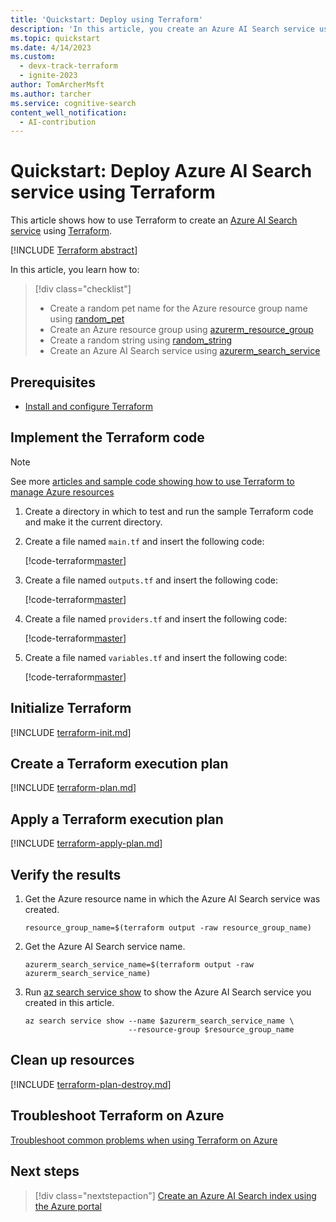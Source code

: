 ```yaml
---
title: 'Quickstart: Deploy using Terraform'
description: 'In this article, you create an Azure AI Search service using Terraform.'
ms.topic: quickstart
ms.date: 4/14/2023
ms.custom:
  - devx-track-terraform
  - ignite-2023
author: TomArcherMsft
ms.author: tarcher
ms.service: cognitive-search
content_well_notification: 
  - AI-contribution
---
```


# Quickstart: Deploy Azure AI Search service using Terraform

This article shows how to use Terraform to create an [Azure AI Search service](./search-what-is-azure-search.md) using [Terraform](/azure/developer/terraform/quickstart-configure).

[!INCLUDE [Terraform abstract](~/azure-dev-docs-pr/articles/terraform/includes/abstract.md)]

In this article, you learn how to:

> [!div class="checklist"]
> * Create a random pet name for the Azure resource group name using [random_pet](https://registry.terraform.io/providers/hashicorp/random/latest/docs/resources/pet)
> * Create an Azure resource group using [azurerm_resource_group](https://registry.terraform.io/providers/hashicorp/azurerm/latest/docs/resources/resource_group)
> * Create a random string using [random_string](https://registry.terraform.io/providers/hashicorp/random/latest/docs/resources/string)
> * Create an Azure AI Search service using [azurerm_search_service](https://registry.terraform.io/providers/hashicorp/azurerm/latest/docs/resources/search_service)

## Prerequisites

- [Install and configure Terraform](/azure/developer/terraform/quickstart-configure)

## Implement the Terraform code

> [!NOTE]
> See more [articles and sample code showing how to use Terraform to manage Azure resources](/azure/terraform)

1. Create a directory in which to test and run the sample Terraform code and make it the current directory.

1. Create a file named `main.tf` and insert the following code:

    [!code-terraform[master](~/terraform_samples/quickstart/101-azure-cognitive-search/main.tf)]

1. Create a file named `outputs.tf` and insert the following code:

    [!code-terraform[master](~/terraform_samples/quickstart/101-azure-cognitive-search/outputs.tf)]

1. Create a file named `providers.tf` and insert the following code:

    [!code-terraform[master](~/terraform_samples/quickstart/101-azure-cognitive-search/providers.tf)]

1. Create a file named `variables.tf` and insert the following code:

    [!code-terraform[master](~/terraform_samples/quickstart/101-azure-cognitive-search/variables.tf)]

## Initialize Terraform

[!INCLUDE [terraform-init.md](~/azure-dev-docs-pr/articles/terraform/includes/terraform-init.md)]

## Create a Terraform execution plan

[!INCLUDE [terraform-plan.md](~/azure-dev-docs-pr/articles/terraform/includes/terraform-plan.md)]

## Apply a Terraform execution plan

[!INCLUDE [terraform-apply-plan.md](~/azure-dev-docs-pr/articles/terraform/includes/terraform-apply-plan.md)]

## Verify the results

1. Get the Azure resource name in which the Azure AI Search service was created.

    ```console
    resource_group_name=$(terraform output -raw resource_group_name)
    ```

1. Get the Azure AI Search service name.

    ```console
    azurerm_search_service_name=$(terraform output -raw azurerm_search_service_name)
    ```

1. Run [az search service show](/cli/azure/search/service#az-search-service-show) to show the Azure AI Search service you created in this article.

    ```azurecli
    az search service show --name $azurerm_search_service_name \
                           --resource-group $resource_group_name
    ```

## Clean up resources

[!INCLUDE [terraform-plan-destroy.md](~/azure-dev-docs-pr/articles/terraform/includes/terraform-plan-destroy.md)]

## Troubleshoot Terraform on Azure

[Troubleshoot common problems when using Terraform on Azure](/azure/developer/terraform/troubleshoot)

## Next steps

> [!div class="nextstepaction"]
> [Create an Azure AI Search index using the Azure portal](./search-get-started-portal.md)
